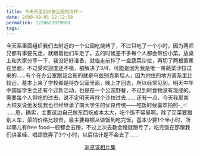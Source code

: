 ```yaml
---
title: 今天系里组织去公园吃烧烤～
date: 2008-09-05 22:12:59
permalink: 1220623979000
tags: 
---
```


今天系里面组织我们去附近的一个公园吃烧烤了，不过只吃了一个小时，因为两师兄都有事要先走，就跟着他们车走了。去的时候差不多每个人都会带份小菜，放桌上和大家分享一下，我没好好准备，就临走前拌了一盒蔬菜沙拉，再切了两根香蕉在里面，不过受欢迎度还不错，被解决了3/4，可能是因为我是唯一带蔬菜沙拉过来的……有个在办公室跟我合影的就是乌兹别克斯坦人，因为他住的地方离系里比较远，基本上来了学校都是待办公室里面，晚上才回去，所以经常见到。明天中午中国留学生会还有个迎新活动，也是在一个公园野餐，不过到时食物没有现成的，需要每个人带吃的过去，说不定明天再拌个沙拉过去……
还有一点，今天我那南大校友说他发现我也已经继承了南大学生的优良传统——吃饭时候喜欢拍照-_-! ……恩，确实，主要这边自己做东西吃成本太大，吃个饭不容易啊。除了买菜要蹭别人车，菜的价格比较贵，最主要每顿从做饭到吃完饭，基本少要1个半小时，所以哪儿有free food一般都会去蹭，不过上次去教会蹭就蹭亏了，吃完饭在那跟我们讲圣经、唱颂歌弄了3个小时，以后估计是不会去了……


<simpleflickr set="72157607133933250"/><p style="text-align: center;"><a href="http://www.flickr.com/photos/yyqian/sets/72157607133933250/show" target="_blank">浏览该相片集</a></p>